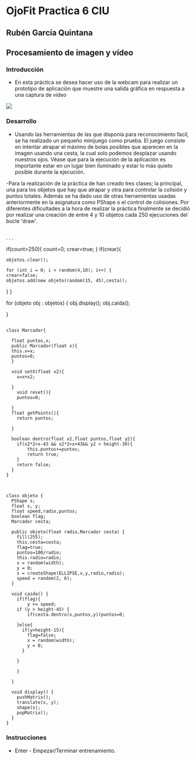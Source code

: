 # OjoFit Practica 6 CIU

## Rubén García Quintana

## Procesamiento de imagen y vídeo 

### Introducción
- En esta práctica se desea hacer uso de la webcam para realizar un prototipo de aplicación que muestre una salida gráfica en respuesta a
una captura de vídeo

![](gifOjo.gif)

### Desarrollo

- Usando las herramientas de las que disponia para reconocimiento facil, se ha realizado un pequeño minijuego como prueba. El juego consiste en intentar atrapar el máximo de bolas posibles que aparecen en la imagen usando una cesta, la cual solo podemos desplazar usando nuestros ojos. Véase que para la ejecución de la aplicación es importante estar en un lugar bien iluminado y estar lo más quieto posible durante la ejecución.



-Para la realización de la práctica de han creado tres clases; la principal, una para los objetos que hay que atrapar y otra para controlar la colisión y puntos totales. Además se ha dado uso de otras herramientas usadas anteriormente en la asignatura como PShape o el control de colisiones. Por diferentes dificultades a la hora de realizar la práctica finalmente se decidió por realizar una creación de entre 4 y 10 objetos cada 250 ejecuciones del bucle 'draw'.
```

```


.
.
.

if(count>250){
    count=0;
    crear=true;
  }
  if(crear){
    
    objetos.clear();
    
    for (int i = 0; i < random(4,10); i++) {
    crear=false;
    objetos.add(new objeto(random(15, 45),cesta));
  }
  }

  for (objeto obj : objetos) {
    obj.display();
    obj.caida();
    
  }

```

class Marcador{

  float puntos,x;
  public Marcador(float x){
  this.x=x;
  puntos=0;
  }  
  
  void setX(float x2){
    x=x+x2;

  }
    void reset(){
    puntos=0;

  }
  float getPoints(){
    return puntos;

  }

  boolean dentro(float x2,float puntos,float y2){
    if(x2*2>x-43 && x2*2<x+43&& y2 < height-30){
        this.puntos+=puntos;
        return true;
    }
    return false;
  }
}
```



```


class objeto {
  PShape s;
  float x, y;
  float speed,radio,puntos;
  boolean flag;
  Marcador cesta;

  public objeto(float radio,Marcador cesta) {
    fill(255);
    this.cesta=cesta;
    flag=true;
    puntos=100/radio;
    this.radio=radio;
    x = random(width);
    y = 0; 
    s = createShape(ELLIPSE,x,y,radio,radio);
    speed = random(2, 6);
  }
  
  void caida() {
    if(flag){
        y += speed;
    if (y > height-45) {
        if(cesta.dentro(x,puntos,y))puntos=0;

    }else{
      if(y>height-15){ 
        flag=false;
        x = random(width);
        y = 0; 
      }

    }
    
    }

  }
  
  void display() {
    pushMatrix();
    translate(x, y);
    shape(s);
    popMatrix();
  }
}
```




### Instrucciones
  - Enter - Empezar/Terminar entrenamiento.


